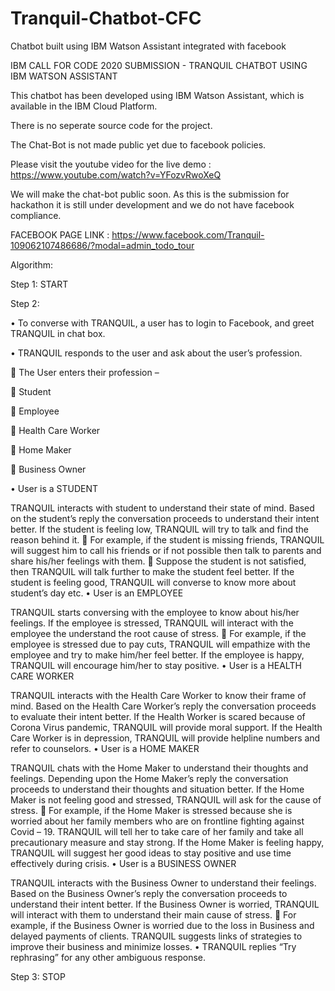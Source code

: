 # Tranquil-Chatbot-CFC
Chatbot built using IBM Watson Assistant integrated with facebook

IBM CALL FOR CODE 2020 SUBMISSION - TRANQUIL CHATBOT USING IBM WATSON ASSISTANT

This chatbot has been developed using IBM Watson Assistant, which is available in the IBM Cloud Platform.

There is no seperate source code for the project.

The Chat-Bot is not made public yet due to facebook policies.

Please visit the youtube video for the live demo : https://www.youtube.com/watch?v=YFozvRwoXeQ

We will make the chat-bot public soon. As this is the submission for hackathon it is still under development and we do not have facebook compliance.

FACEBOOK PAGE LINK : https://www.facebook.com/Tranquil-109062107486686/?modal=admin_todo_tour

Algorithm:

Step 1: START

Step 2:

• To converse with TRANQUIL, a user has to login to Facebook, and greet TRANQUIL in chat box.

• TRANQUIL responds to the user and ask about the user’s profession.

 The User enters their profession –

 Student

 Employee

 Health Care Worker

 Home Maker

 Business Owner

• User is a STUDENT

TRANQUIL interacts with student to understand their state of mind.
Based on the student’s reply the conversation proceeds to understand their intent better.
If the student is feeling low, TRANQUIL will try to talk and find the reason behind it.  For example, if the student is missing friends, TRANQUIL will suggest him to call his friends or if not possible then talk to parents and share his/her feelings with them.  Suppose the student is not satisfied, then TRANQUIL will talk further to make the student feel better.
If the student is feeling good, TRANQUIL will converse to know more about student’s day etc.
• User is an EMPLOYEE

TRANQUIL starts conversing with the employee to know about his/her feelings.
If the employee is stressed, TRANQUIL will interact with the employee the understand the root cause of stress.  For example, if the employee is stressed due to pay cuts, TRANQUIL will empathize with the employee and try to make him/her feel better.
If the employee is happy, TRANQUIL will encourage him/her to stay positive.
• User is a HEALTH CARE WORKER

TRANQUIL interacts with the Health Care Worker to know their frame of mind.
Based on the Health Care Worker’s reply the conversation proceeds to evaluate their intent better.
If the Health Worker is scared because of Corona Virus pandemic, TRANQUIL will provide moral support.
If the Health Care Worker is in depression, TRANQUIL will provide helpline numbers and refer to counselors.
• User is a HOME MAKER

TRANQUIL chats with the Home Maker to understand their thoughts and feelings. Depending upon the Home Maker’s reply the conversation proceeds to understand their thoughts and situation better.
If the Home Maker is not feeling good and stressed, TRANQUIL will ask for the cause of stress.  For example, if the Home Maker is stressed because she is worried about her family members who are on frontline fighting against Covid – 19. TRANQUIL will tell her to take care of her family and take all precautionary measure and stay strong.
If the Home Maker is feeling happy, TRANQUIL will suggest her good ideas to stay positive and use time effectively during crisis.
• User is a BUSINESS OWNER

TRANQUIL interacts with the Business Owner to understand their feelings. Based on the Business Owner’s reply the conversation proceeds to understand their intent better.
If the Business Owner is worried, TRANQUIL will interact with them to understand their main cause of stress.  For example, if the Business Owner is worried due to the loss in Business and delayed payments of clients. TRANQUIL suggests links of strategies to improve their business and minimize losses.
• TRANQUIL replies “Try rephrasing” for any other ambiguous response.

Step 3: STOP
